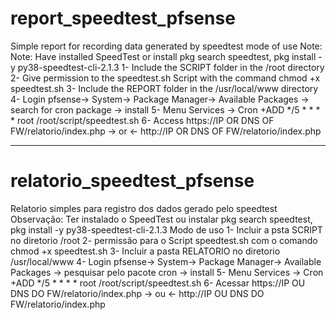 # report_speedtest_pfsense
Simple report for recording data generated by speedtest
mode of use
Note: Note: Have installed SpeedTest or install pkg search speedtest, pkg install -y py38-speedtest-cli-2.1.3
1- Include the SCRIPT folder in the /root directory
2- Give permission to the speedtest.sh Script with the command chmod +x speedtest.sh
3- Include the REPORT folder in the /usr/local/www directory
4- Login pfsense-> System-> Package Manager-> Available Packages -> search for cron package -> install
5- Menu Services -> Cron +ADD */5 * * * * root /root/script/speedtest.sh
6- Access https://IP OR DNS OF FW/relatorio/index.php     -> or <-       http://IP OR DNS OF FW/relatorio/index.php




--------------------------------------------------------------------------------------------------------



# relatorio_speedtest_pfsense
Relatorio simples para registro dos dados gerado pelo speedtest 
Observação: Ter instalado o SpeedTest ou instalar pkg search speedtest, pkg install -y py38-speedtest-cli-2.1.3
                                          Modo de uso
1- Incluir a psta SCRIPT no diretorio /root
2- permissão para o Script speedtest.sh com o comando chmod +x speedtest.sh
3- Incluir a pasta RELATORIO no diretorio /usr/local/www
4- Login pfsense-> System-> Package Manager-> Available Packages -> pesquisar pelo pacote cron -> install
5- Menu Services -> Cron +ADD */5	*	*	*	*	root	/root/script/speedtest.sh
6- Acessar https://IP OU DNS DO FW/relatorio/index.php         -> ou <-    http://IP OU DNS DO FW/relatorio/index.php
